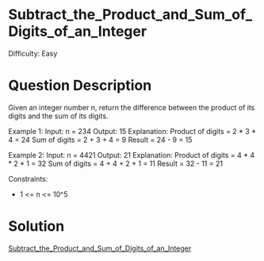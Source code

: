 
# Subtract_the_Product_and_Sum_of_Digits_of_an_Integer

Difficulty: Easy

# Question Description

Given an integer number n, return the difference between the product of its digits and the sum of its digits.

Example 1:
Input: n = 234
Output: 15 
Explanation: 
Product of digits = 2 * 3 * 4 = 24 
Sum of digits = 2 + 3 + 4 = 9 
Result = 24 - 9 = 15

Example 2:
Input: n = 4421
Output: 21
Explanation: 
Product of digits = 4 * 4 * 2 * 1 = 32 
Sum of digits = 4 + 4 + 2 + 1 = 11 
Result = 32 - 11 = 21

Constraints:

- 1 <= n <= 10^5

# Solution

[Subtract_the_Product_and_Sum_of_Digits_of_an_Integer]([1281]Subtract_the_Product_and_Sum_of_Digits_of_an_Integer.py)

    